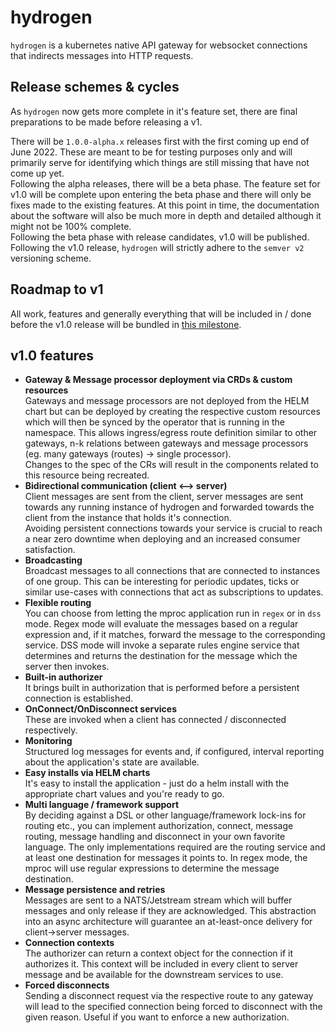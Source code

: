 # hydrogen

`hydrogen` is a kubernetes native API gateway for websocket connections that indirects messages into HTTP requests.

## Release schemes & cycles

As `hydrogen` now gets more complete in it's feature set, there are final preparations to be made before releasing a v1.

There will be `1.0.0-alpha.x` releases first with the first coming up end of June 2022. These are meant to be for testing purposes only and will primarily serve for identifying which things are still missing that have not come up yet. \
Following the alpha releases, there will be a beta phase. The feature set for v1.0 will be complete upon entering the beta phase and there will only be fixes made to the existing features. At this point in time, the documentation about the software will also be much more in depth and detailed although it might not be 100% complete. \
Following the beta phase with release candidates, v1.0 will be published. Following the v1.0 release, `hydrogen` will strictly adhere to the `semver v2` versioning scheme.

## Roadmap to v1

All work, features and generally everything that will be included in / done before the v1.0 release will be bundled in [this milestone](https://github.com/voidpointergroup/hydrogen/milestone/1).

## v1.0 features

* **Gateway & Message processor deployment via CRDs & custom resources** \
  Gateways and message processors are not deployed from the HELM chart but can be deployed by creating the respective custom resources which will then be synced by the operator that is running in the namespace. This allows ingress/egress route definition similar to other gateways, n-k relations between gateways and message processors (eg. many gateways (routes) -> single processor). \
  Changes to the spec of the CRs will result in the components related to this resource being recreated.
* **Bidirectional communication (client <--> server)** \
  Client messages are sent from the client, server messages are sent towards any running instance of hydrogen and forwarded towards the client from the instance that holds it's connection. \
  Avoiding persistent connections towards your service is crucial to reach a near zero downtime when deploying and an increased consumer satisfaction.
* **Broadcasting** \
  Broadcast messages to all connections that are connected to instances of one group. This can be interesting for periodic updates, ticks or similar use-cases with connections that act as subscriptions to updates.
* **Flexible routing** \
  You can choose from letting the mproc application run in `regex` or in `dss` mode. Regex mode will evaluate the messages based on a regular expression and, if it matches, forward the message to the corresponding service. DSS mode will invoke a separate rules engine service that determines and returns the destination for the message which the server then invokes.
* **Built-in authorizer** \
  It brings built in authorization that is performed before a persistent connection is established.
* **OnConnect/OnDisconnect services** \
  These are invoked when a client has connected / disconnected respectively.
* **Monitoring** \
  Structured log messages for events and, if configured, interval reporting about the application's state are available.
* **Easy installs via HELM charts** \
  It's easy to install the application - just do a helm install with the appropriate chart values and you're ready to go.
* **Multi language / framework support** \
  By deciding against a DSL or other language/framework lock-ins for routing etc., you can implement authorization, connect, message routing, message handling and disconnect in your own favorite language. The only implementations required are the routing service and at least one destination for messages it points to. In regex mode, the mproc will use regular expressions to determine the message destination.
* **Message persistence and retries** \
  Messages are sent to a NATS/Jetstream stream which will buffer messages and only release if they are acknowledged. This abstraction into an async architecture will guarantee an at-least-once delivery for client->server messages.
* **Connection contexts** \
  The authorizer can return a context object for the connection if it authorizes it. This context will be included in every client to server message and be available for the downstream services to use.
* **Forced disconnects** \
  Sending a disconnect request via the respective route to any gateway will lead to the specified connection being forced to disconnect with the given reason. Useful if you want to enforce a new authorization.
